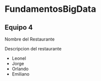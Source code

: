 # FundamentosBigData
<h2>Equipo 4</h2>
<p>Nombre del Restaurante</p>
<p>Descripcion del restaurante</p>
<ul>
    <li>Leonel</li>
    <li>Jorge</li>
    <li>Orlando</li>
    <li>Emiliano</li>
</ul>
